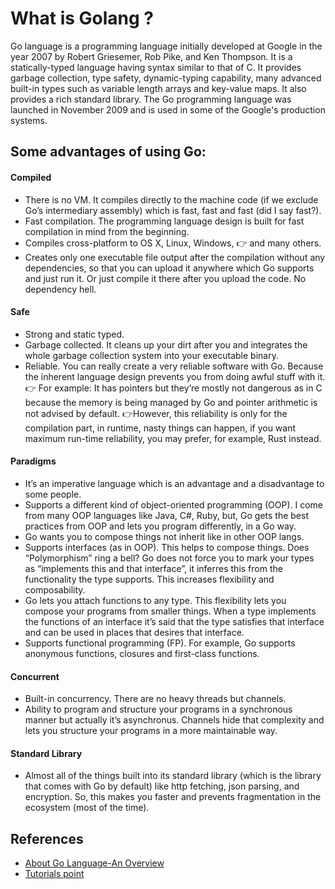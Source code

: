 # What is Golang ?
Go language is a programming language initially developed at Google in the year 2007 by Robert Griesemer, Rob Pike, and Ken Thompson. It is a statically-typed language having syntax similar to that of C. It provides garbage collection, type safety, dynamic-typing capability, many advanced built-in types such as variable length arrays and key-value maps. It also provides a rich standard library. The Go programming language was launched in November 2009 and is used in some of the Google's production systems.

## Some advantages of using Go:

#### Compiled
* There is no VM. It compiles directly to the machine code (if we exclude Go’s intermediary assembly) which is fast, fast and fast (did I say fast?).
* Fast compilation. The programming language design is built for fast compilation in mind from the beginning.
* Compiles cross-platform to OS X, Linux, Windows, 👉 and many others.
* Creates only one executable file output after the compilation without any dependencies, so that you can upload it anywhere which Go supports and just run it. Or just compile it there after you upload the code. No dependency hell.
#### Safe
* Strong and static typed.
* Garbage collected. It cleans up your dirt after you and integrates the whole garbage collection system into your executable binary.
* Reliable. You can really create a very reliable software with Go. Because the inherent language design prevents you from doing awful stuff with it. 👉 For example: It has pointers but they’re mostly not dangerous as in C because the memory is being managed by Go and pointer arithmetic is not advised by default.
👉However, this reliability is only for the compilation part, in runtime, nasty things can happen, if you want maximum run-time reliability, you may prefer, for example, Rust instead.
#### Paradigms
* It’s an imperative language which is an advantage and a disadvantage to some people.
* Supports a different kind of object-oriented programming (OOP). I come from many OOP languages like Java, C#, Ruby, but, Go gets the best practices from OOP and lets you program differently, in a Go way.
* Go wants you to compose things not inherit like in other OOP langs.
* Supports interfaces (as in OOP). This helps to compose things. Does “Polymorphism” ring a bell? Go does not force you to mark your types as “implements this and that interface”, it inferres this from the functionality the type supports. This increases flexibility and composability.
* Go lets you attach functions to any type. This flexibility lets you compose your programs from smaller things. When a type implements the functions of an interface it’s said that the type satisfies that interface and can be used in places that desires that interface.
* Supports functional programming (FP). For example, Go supports anonymous functions, closures and first-class functions.
#### Concurrent
* Built-in concurrency. There are no heavy threads but channels.
* Ability to program and structure your programs in a synchronous manner but actually it’s asynchronus. Channels hide that complexity and lets you structure your programs in a more maintainable way.
#### Standard Library
* Almost all of the things built into its standard library (which is the library that comes with Go by default) like http fetching, json parsing, and encryption. So, this makes you faster and prevents fragmentation in the ecosystem (most of the time).

## References
* [About Go Language-An Overview](https://blog.learngoprogramming.com/about-go-language-an-overview-f0bee143597c)
* [Tutorials point](https://www.tutorialspoint.com/go/go_overview.htm)